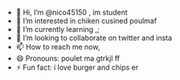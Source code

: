 - 👋 Hi, I’m @nico45150 , im student
- 👀 I’m interested in chiken cusined poulmaf
- 🌱 I’m currently learning ,;
- 💞️ I’m looking to collaborate on twitter and insta
- 📫 How to reach me now,
- 😄 Pronouns: poulet ma gtrkjl ff
- ⚡ Fun fact: i love burger and chips er

<!---
nico45150/nico45150 is a ✨ special ✨ repository because its `README.md` (this file) appears on your GitHub profile.
You can click the Preview link to take a look at your changes.
--->
